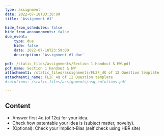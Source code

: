 ```yaml
---
type: assignment
date: 2022-07-18T03:30:00
title: 'Assignment #1'

hide_from_schedules: false
hide_from_announcments: false
due_event:
    type: due
    hide: false
    date: 2022-07-18T23:59:00
    description: 'Assignment #1 due'

pdf: /static_files/assignments/Section 1 Handout & HW.pdf
pdf_name: Section 1 Handout & HW
attachment1: /static_files/assignments/FL2F_4Q of 12 Question template.pptx
attachment1_name: FL2F_4Q of 12 Question template
#solutions: /static_files/assignments/asg_solutions.pdf

---
```

## Content
- Answer first 4q (of 12q) for your idea.
- Check how patentable your idea is (subject matter, novelty).
- (Optional): Check your Implicit-Bias (self check using HBR site)



